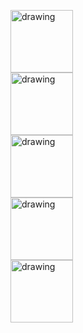   <img src="https://ellioteserin.github.io/portfolio/assets/images/capture.png" alt="drawing" width="100"/><br/>
  <img src="https://ellioteserin.github.io/portfolio/assets/images/capture1.png" alt="drawing" width="100"/><br/>
  <img src="https://ellioteserin.github.io/portfolio/assets/images/capture2.png" alt="drawing" width="100"/><br/>
  <img src="https://ellioteserin.github.io/portfolio/assets/images/capture3.png" alt="drawing" width="100"/><br/>
  <img src="https://ellioteserin.github.io/portfolio/assets/images/capture4.png" alt="drawing" width="100"/><br/>
